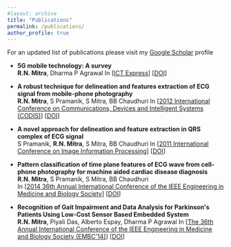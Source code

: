 ```yaml
---
#layout: archive
title: "Publications"
permalink: /publications/
author_profile: true
---
```

For an updated list of publications please visit my [Google Scholar](https://scholar.google.com/citations?hl=en&user=WlwuTKEAAAAJ) profile

* **5G mobile technology: A survey**  
  **R.N. Mitra**, Dharma P Agrawal 
  In [[ICT Express](https://www.sciencedirect.com/journal/ict-express)] 
  [[DOI](https://www.sciencedirect.com/science/article/pii/S2405959515300503)]


* **A robust technique for delineation and features extraction of ECG signal from mobile-phone photography**  
  **R.N. Mitra**, S Pramanik, S Mitra, BB Chaudhuri 
  In [[2012 International Conference on Communications, Devices and Intelligent Systems (CODIS)](https://ieeexplore.ieee.org/xpl/conhome/6414853/proceeding)] 
  [[DOI](https://ieeexplore.ieee.org/abstract/document/6422151/)]

* **A novel approach for delineation and feature extraction in QRS complex of ECG signal**  
  S Pramanik, **R.N. Mitra**, S Mitra, BB Chaudhuri 
  In [[2011 International Conference on Image Information Processing](http://www.juit.ac.in/iciip/index.php)]
  [[DOI](https://ieeexplore.ieee.org/document/6108898)]

* **Pattern classification of time plane features of ECG wave from cell-phone photography for machine aided cardiac disease diagnosis**  
  **R.N. Mitra**, S Pramanik, S Mitra, BB Chaudhuri  
  In [[2014 36th Annual International Conference of the IEEE Engineering in Medicine and Biology Society](https://www.scimagojr.com/journalsearch.php?q=21100390410&tip=sid&clean=0)]
  [[DOI](https://ieeexplore.ieee.org/abstract/document/6944699)]
  
* **Recognition of Gait Impairment and Data Analysis for Parkinson's Patients Using Low-Cost Sensor Based Embedded System**  
**R.N. Mitra**, Piyali Das, Alberto Espay, Dharma P Agrawal 
In [[The 36th Annual International Conference of the IEEE Engineering in Medicine and Biology Society (EMBC'14)](https://www.scimagojr.com/journalsearch.php?q=21100390410&tip=sid&clean=0)]
[[DOI](https://www.researchgate.net/publication/269404491_Recognition_of_Gait_Impairment_and_Data_Analysis_for_Parkinson's_Patients_Using_Low-cost_Sensor_Based_Embedded_System)]

